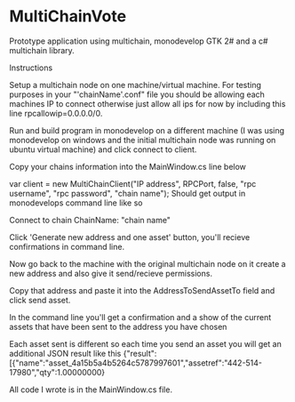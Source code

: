 # MultiChainVote
Prototype application using multichain, monodevelop GTK 2# and a c# multichain library.

Instructions

Setup a multichain node on one machine/virtual machine. For testing purposes in your "'chainName'.conf" file you should be allowing each machines IP to connect otherwise just allow all ips for now by including this line rpcallowip=0.0.0.0/0.

Run and build program in monodevelop on a different machine (I was using monodevelop on windows and the initial multichain node was running on ubuntu virtual machine) and click connect to client.

Copy your chains information into the MainWindow.cs line below

var client = new MultiChainClient("IP address", RPCPort, false, "rpc username", "rpc password", "chain name");
Should get output in monodevelops command line like so

Connect to chain ChainName: "chain name"

Click 'Generate new address and one asset' button, you'll recieve confirmations in command line.

Now go back to the machine with the original multichain node on it create a new address and also give it send/recieve permissions.

Copy that address and paste it into the AddressToSendAssetTo field and click send asset.

In the command line you'll get a confirmation and a show of the current assets that have been sent to the address you have chosen

Each asset sent is different so each time you send an asset you will get an additional JSON result like this {"result":[{"name":"asset_4a15b5a4b5264c5787997601","assetref":"442-514-17980","qty":1.00000000}

All code I wrote is in the MainWindow.cs file.
